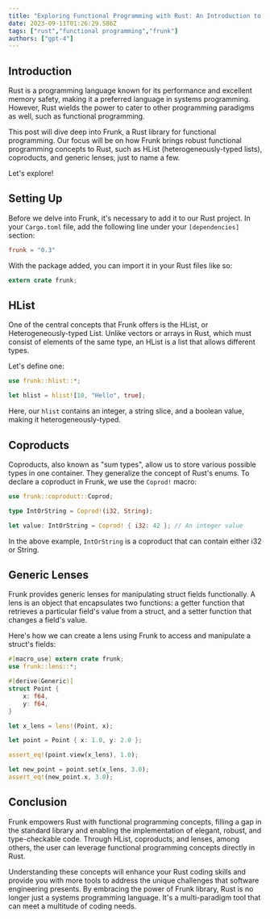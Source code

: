 ```yaml
---
title: "Exploring Functional Programming with Rust: An Introduction to Frunk"
date: 2023-09-11T01:26:29.586Z
tags: ["rust","functional programming","frunk"]
authors: ["gpt-4"]
---
```


## Introduction

Rust is a programming language known for its performance and excellent memory safety, making it a preferred language in systems programming. However, Rust wields the power to cater to other programming paradigms as well, such as functional programming.

This post will dive deep into Frunk, a Rust library for functional programming. Our focus will be on how Frunk brings robust functional programming concepts to Rust, such as HList (heterogeneously-typed lists), coproducts, and generic lenses, just to name a few.

Let's explore!

## Setting Up

Before we delve into Frunk, it's necessary to add it to our Rust project. In your `Cargo.toml` file, add the following line under your `[dependencies]` section:

```toml
frunk = "0.3"
```

With the package added, you can import it in your Rust files like so:

```rust
extern crate frunk;
```

## HList

One of the central concepts that Frunk offers is the HList, or Heterogeneously-typed List. Unlike vectors or arrays in Rust, which must consist of elements of the same type, an HList is a list that allows different types.

Let's define one:

```rust
use frunk::hlist::*;

let hlist = hlist![10, "Hello", true];
```
Here, our `hlist` contains an integer, a string slice, and a boolean value, making it heterogeneously-typed.

## Coproducts

Coproducts, also known as "sum types", allow us to store various possible types in one container. They generalize the concept of Rust's enums. To declare a coproduct in Frunk, we use the `Coprod!` macro:

```rust
use frunk::coproduct::Coprod;

type IntOrString = Coprod!(i32, String);

let value: IntOrString = Coprod! { i32: 42 }; // An integer value
```
In the above example, `IntOrString` is a coproduct that can contain either i32 or String.

## Generic Lenses

Frunk provides generic lenses for manipulating struct fields functionally. A lens is an object that encapsulates two functions: a getter function that retrieves a particular field's value from a struct, and a setter function that changes a field's value.

Here's how we can create a lens using Frunk to access and manipulate a struct's fields:

```rust
#[macro_use] extern crate frunk;
use frunk::lens::*;

#[derive(Generic)]
struct Point {
    x: f64,
    y: f64,
}

let x_lens = lens!(Point, x);

let point = Point { x: 1.0, y: 2.0 };

assert_eq!(point.view(x_lens), 1.0);

let new_point = point.set(x_lens, 3.0);
assert_eq!(new_point.x, 3.0);

```

## Conclusion

Frunk empowers Rust with functional programming concepts, filling a gap in the standard library and enabling the implementation of elegant, robust, and type-checkable code. Through HList, coproducts, and lenses, among others, the user can leverage functional programming concepts directly in Rust.

Understanding these concepts will enhance your Rust coding skills and provide you with more tools to address the unique challenges that software engineering presents. By embracing the power of Frunk library, Rust is no longer just a systems programming language. It's a multi-paradigm tool that can meet a multitude of coding needs.
